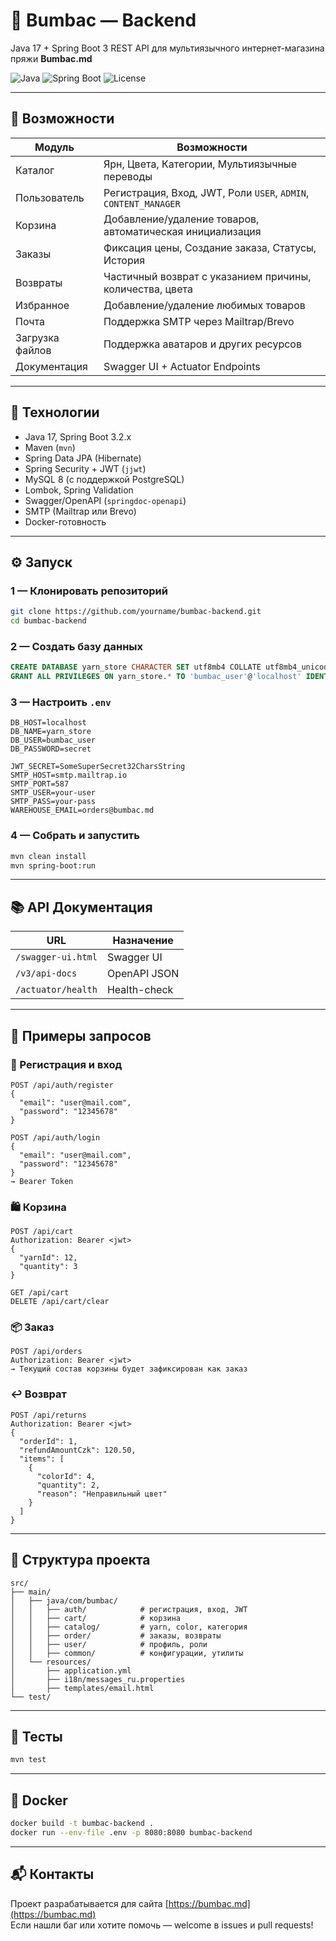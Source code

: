 # 🧵 Bumbac — Backend

Java 17 + Spring Boot 3 REST API для мультиязычного интернет-магазина пряжи **Bumbac.md**

![Java](https://img.shields.io/badge/Java-17%2B-informational?logo=java)
![Spring Boot](https://img.shields.io/badge/Spring_Boot-3.2.x-brightgreen?logo=spring-boot)
![License](https://img.shields.io/badge/license-Apache_2.0-blue)

---

## 🚀 Возможности

| Модуль | Возможности |
|--------|-------------|
| Каталог | Ярн, Цвета, Категории, Мультиязычные переводы |
| Пользователь | Регистрация, Вход, JWT, Роли `USER`, `ADMIN`, `CONTENT_MANAGER` |
| Корзина | Добавление/удаление товаров, автоматическая инициализация |
| Заказы | Фиксация цены, Создание заказа, Статусы, История |
| Возвраты | Частичный возврат с указанием причины, количества, цвета |
| Избранное | Добавление/удаление любимых товаров |
| Почта | Поддержка SMTP через Mailtrap/Brevo |
| Загрузка файлов | Поддержка аватаров и других ресурсов |
| Документация | Swagger UI + Actuator Endpoints |

---

## 🧰 Технологии

- Java 17, Spring Boot 3.2.x
- Maven (`mvn`)
- Spring Data JPA (Hibernate)
- Spring Security + JWT (`jjwt`)
- MySQL 8 (с поддержкой PostgreSQL)
- Lombok, Spring Validation
- Swagger/OpenAPI (`springdoc-openapi`)
- SMTP (Mailtrap или Brevo)
- Docker-готовность

---

## ⚙️ Запуск

### 1 — Клонировать репозиторий

```bash
git clone https://github.com/yourname/bumbac-backend.git
cd bumbac-backend
```

### 2 — Создать базу данных

```sql
CREATE DATABASE yarn_store CHARACTER SET utf8mb4 COLLATE utf8mb4_unicode_ci;
GRANT ALL PRIVILEGES ON yarn_store.* TO 'bumbac_user'@'localhost' IDENTIFIED BY 'secret';
```

### 3 — Настроить `.env`

```env
DB_HOST=localhost
DB_NAME=yarn_store
DB_USER=bumbac_user
DB_PASSWORD=secret

JWT_SECRET=SomeSuperSecret32CharsString
SMTP_HOST=smtp.mailtrap.io
SMTP_PORT=587
SMTP_USER=your-user
SMTP_PASS=your-pass
WAREHOUSE_EMAIL=orders@bumbac.md
```

### 4 — Собрать и запустить

```bash
mvn clean install
mvn spring-boot:run
```

---

## 📚 API Документация

| URL | Назначение |
|-----|------------|
| `/swagger-ui.html` | Swagger UI |
| `/v3/api-docs` | OpenAPI JSON |
| `/actuator/health` | Health-check |

---

## 🧾 Примеры запросов

### 🔐 Регистрация и вход

```http
POST /api/auth/register
{
  "email": "user@mail.com",
  "password": "12345678"
}

POST /api/auth/login
{
  "email": "user@mail.com",
  "password": "12345678"
}
→ Bearer Token
```

### 🛍 Корзина

```http
POST /api/cart
Authorization: Bearer <jwt>
{
  "yarnId": 12,
  "quantity": 3
}

GET /api/cart
DELETE /api/cart/clear
```

### 📦 Заказ

```http
POST /api/orders
Authorization: Bearer <jwt>
→ Текущий состав корзины будет зафиксирован как заказ
```

### ↩️ Возврат

```http
POST /api/returns
Authorization: Bearer <jwt>
{
  "orderId": 1,
  "refundAmountCzk": 120.50,
  "items": [
    {
      "colorId": 4,
      "quantity": 2,
      "reason": "Неправильный цвет"
    }
  ]
}
```

---

## 📁 Структура проекта

```
src/
├── main/
│   ├── java/com/bumbac/
│   │   ├── auth/            # регистрация, вход, JWT
│   │   ├── cart/            # корзина
│   │   ├── catalog/         # yarn, color, категория
│   │   ├── order/           # заказы, возвраты
│   │   ├── user/            # профиль, роли
│   │   ├── common/          # конфигурации, утилиты
│   └── resources/
│       ├── application.yml
│       ├── i18n/messages_ru.properties
│       ├── templates/email.html
└── test/
```

---

## 🧪 Тесты

```bash
mvn test
```

---

## 🐳 Docker

```bash
docker build -t bumbac-backend .
docker run --env-file .env -p 8080:8080 bumbac-backend
```

---

## 📬 Контакты

Проект разрабатывается для сайта [https://bumbac.md](https://bumbac.md)  
Если нашли баг или хотите помочь — welcome в issues и pull requests!
